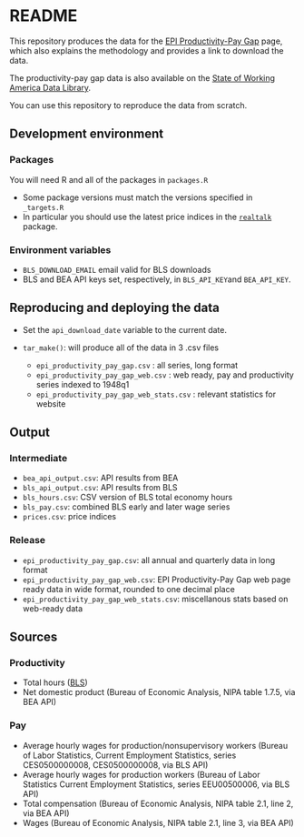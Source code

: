 # README

This repository produces the data for the [EPI Productivity-Pay Gap](<https://www.epi.org/productivity-pay-gap/>) page, which also explains the methodology and provides a link to download the data.

The productivity-pay gap data is also available on the [State of Working America Data Library](<https://data.epi.org/productivity/productivity_growth/line/quarter/national/real_index_1948Q1/productivity_pay?timeStart=1948-01-01&timeEnd=2024-04-01&dateString=2024-04-01&highlightedLines=productivity_productivity_pay&highlightedLines=compensation_productivity_pay>).

You can use this repository to reproduce the data from scratch.

## Development environment

### Packages

You will need R and all of the packages in `packages.R`
- Some package versions must match the versions specified in `_targets.R`
- In particular you should use the latest price indices in the [`realtalk`](https://economic.github.io/realtalk/) package.

### Environment variables

- `BLS_DOWNLOAD_EMAIL` email valid for BLS downloads
- BLS and BEA API keys set, respectively, in `BLS_API_KEY`and `BEA_API_KEY`.

## Reproducing and deploying the data

- Set the `api_download_date` variable to the current date.

- `tar_make()`: will produce all of the data in 3 .csv files
    - `epi_productivity_pay_gap.csv` : all series, long format
    - `epi_productivity_pay_gap_web.csv` : web ready, pay and productivity series indexed to 1948q1
    - `epi_productivity_pay_gap_web_stats.csv` : relevant statistics for website

## Output

### Intermediate

- `bea_api_output.csv`: API results from BEA
- `bls_api_output.csv`: API results from BLS
- `bls_hours.csv`: CSV version of BLS total economy hours
- `bls_pay.csv`: combined BLS early and later wage series
- `prices.csv`: price indices

### Release

- `epi_productivity_pay_gap.csv`: all annual and quarterly data in long format
- `epi_productivity_pay_gap_web.csv`: EPI Productivity-Pay Gap web page ready data in wide format, rounded to one decimal place
- `epi_productivity_pay_gap_web_stats.csv`: miscellanous stats based on web-ready data

## Sources

### Productivity

- Total hours ([BLS](https://www.bls.gov/productivity/tables/home.htm))
- Net domestic product (Bureau of Economic Analysis, NIPA table 1.7.5, via BEA API)

### Pay

- Average hourly wages for production/nonsupervisory workers (Bureau of Labor Statistics, Current Employment Statistics, series CES0500000008, CES0500000008, via BLS API)
- Average hourly wages for production workers (Bureau of Labor Statistics Current Employment Statistics, series EEU00500006, via BLS API)
- Total compensation (Bureau of Economic Analysis, NIPA table 2.1, line 2, via BEA API)
- Wages (Bureau of Economic Analysis, NIPA table 2.1, line 3, via BEA API)
     
